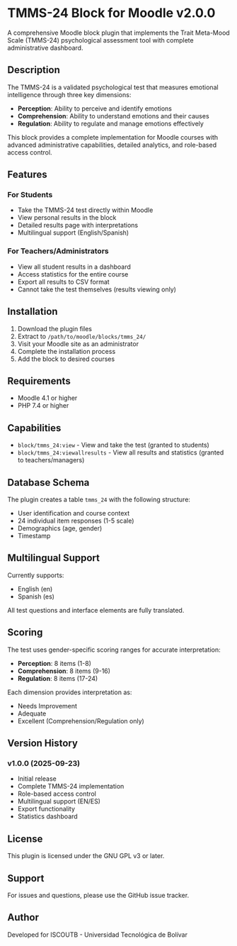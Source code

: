 # TMMS-24 Block for Moodle v2.0.0

A comprehensive Moodle block plugin that implements the Trait Meta-Mood Scale (TMMS-24) psychological assessment tool with complete administrative dashboard.

## Description

The TMMS-24 is a validated psychological test that measures emotional intelligence through three key dimensions:
- **Perception**: Ability to perceive and identify emotions
- **Comprehension**: Ability to understand emotions and their causes
- **Regulation**: Ability to regulate and manage emotions effectively

This block provides a complete implementation for Moodle courses with advanced administrative capabilities, detailed analytics, and role-based access control.

## Features

### For Students
- Take the TMMS-24 test directly within Moodle
- View personal results in the block
- Detailed results page with interpretations
- Multilingual support (English/Spanish)

### For Teachers/Administrators
- View all student results in a dashboard
- Access statistics for the entire course
- Export all results to CSV format
- Cannot take the test themselves (results viewing only)

## Installation

1. Download the plugin files
2. Extract to `/path/to/moodle/blocks/tmms_24/`
3. Visit your Moodle site as an administrator
4. Complete the installation process
5. Add the block to desired courses

## Requirements

- Moodle 4.1 or higher
- PHP 7.4 or higher

## Capabilities

- `block/tmms_24:view` - View and take the test (granted to students)
- `block/tmms_24:viewallresults` - View all results and statistics (granted to teachers/managers)

## Database Schema

The plugin creates a table `tmms_24` with the following structure:
- User identification and course context
- 24 individual item responses (1-5 scale)
- Demographics (age, gender)
- Timestamp

## Multilingual Support

Currently supports:
- English (en)
- Spanish (es)

All test questions and interface elements are fully translated.

## Scoring

The test uses gender-specific scoring ranges for accurate interpretation:
- **Perception**: 8 items (1-8)
- **Comprehension**: 8 items (9-16) 
- **Regulation**: 8 items (17-24)

Each dimension provides interpretation as:
- Needs Improvement
- Adequate
- Excellent (Comprehension/Regulation only)

## Version History

### v1.0.0 (2025-09-23)
- Initial release
- Complete TMMS-24 implementation
- Role-based access control
- Multilingual support (EN/ES)
- Export functionality
- Statistics dashboard

## License

This plugin is licensed under the GNU GPL v3 or later.

## Support

For issues and questions, please use the GitHub issue tracker.

## Author

Developed for ISCOUTB - Universidad Tecnológica de Bolívar